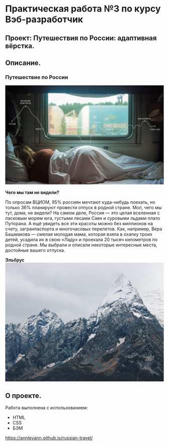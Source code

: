 # Практическая работа №3 по курсу Вэб-разработчик
## Проект: Путешествия по России: адаптивная вёрстка.


## Описание.
### Путешествие по России
![Путешествие по России](images/lead-polka.jpg)

**Чего мы там не видели?**

По опросам ВЦИОМ, 95% россиян мечтают куда-нибудь поехать, но только 36% планируют провести отпуск в родной стране. Мол, чего мы тут, дома, не видели? На самом деле, Россия — это целая вселенная с ласковым морем юга, густыми лесами Саян и суровыми льдами плато Путорана. А ещё увидеть все эти красоты можно без миллионов на счету, загранпаспорта и многочасовых перелетов. Как, например, Вера Башмакова — смелая молодая мама, которая взяла в охапку троих детей, усадила их в свою «Ладу» и проехала 20 тысяч километров по родной стране. Мы выбрали и описали некоторые интересные места, достойные вашего отпуска.

**Эльбрус**
![Эльбрус](images/photo-grid-elbrus.jpg)

## О проекте.
Работа выполнена с использованием:
* HTML
* CSS
* БЭМ

https://annlevann.github.io/russian-travel/
